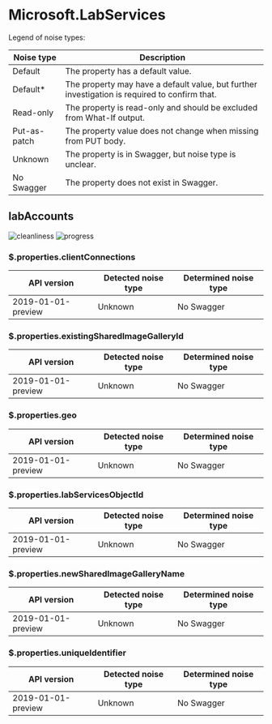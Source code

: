 # Microsoft.LabServices

Legend of noise types:

| Noise type   | Description                                                                                   |
| ------------ | --------------------------------------------------------------------------------------------- |
| Default      | The property has a default value.                                                             |
| Default*     | The property may have a default value, but further investigation is required to confirm that. |
| Read-only    | The property is read-only and should be excluded from What-If output.                         |
| Put-as-patch | The property value does not change when missing from PUT body.                                |
| Unknown      | The property is in Swagger, but noise type is unclear.                                        |
| No Swagger   | The property does not exist in Swagger.                                                       |

## labAccounts

![cleanliness](https://img.shields.io/badge/cleanliness-unknown-blue) ![progress](https://img.shields.io/badge/progress-0.00%25%20(0%20/%206)-red)

### \$.properties.clientConnections

| API version        | Detected noise type | Determined noise type |
| ------------------ | ------------------- | --------------------- |
| 2019-01-01-preview | Unknown             | No Swagger            |

### \$.properties.existingSharedImageGalleryId

| API version        | Detected noise type | Determined noise type |
| ------------------ | ------------------- | --------------------- |
| 2019-01-01-preview | Unknown             | No Swagger            |

### \$.properties.geo

| API version        | Detected noise type | Determined noise type |
| ------------------ | ------------------- | --------------------- |
| 2019-01-01-preview | Unknown             | No Swagger            |

### \$.properties.labServicesObjectId

| API version        | Detected noise type | Determined noise type |
| ------------------ | ------------------- | --------------------- |
| 2019-01-01-preview | Unknown             | No Swagger            |

### \$.properties.newSharedImageGalleryName

| API version        | Detected noise type | Determined noise type |
| ------------------ | ------------------- | --------------------- |
| 2019-01-01-preview | Unknown             | No Swagger            |

### \$.properties.uniqueIdentifier

| API version        | Detected noise type | Determined noise type |
| ------------------ | ------------------- | --------------------- |
| 2019-01-01-preview | Unknown             | No Swagger            |
